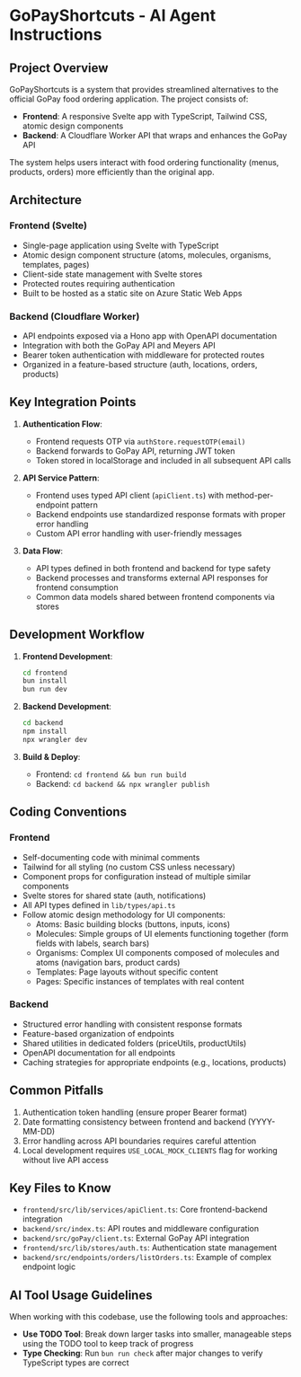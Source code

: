 # GoPayShortcuts - AI Agent Instructions

## Project Overview

GoPayShortcuts is a system that provides streamlined alternatives to the official GoPay food ordering application. The project consists of:

- **Frontend**: A responsive Svelte app with TypeScript, Tailwind CSS, atomic design components
- **Backend**: A Cloudflare Worker API that wraps and enhances the GoPay API

The system helps users interact with food ordering functionality (menus, products, orders) more efficiently than the original app.

## Architecture

### Frontend (Svelte)

- Single-page application using Svelte with TypeScript
- Atomic design component structure (atoms, molecules, organisms, templates, pages)
- Client-side state management with Svelte stores
- Protected routes requiring authentication
- Built to be hosted as a static site on Azure Static Web Apps

### Backend (Cloudflare Worker)

- API endpoints exposed via a Hono app with OpenAPI documentation
- Integration with both the GoPay API and Meyers API
- Bearer token authentication with middleware for protected routes
- Organized in a feature-based structure (auth, locations, orders, products)

## Key Integration Points

1. **Authentication Flow**:

   - Frontend requests OTP via `authStore.requestOTP(email)`
   - Backend forwards to GoPay API, returning JWT token
   - Token stored in localStorage and included in all subsequent API calls

2. **API Service Pattern**:

   - Frontend uses typed API client (`apiClient.ts`) with method-per-endpoint pattern
   - Backend endpoints use standardized response formats with proper error handling
   - Custom API error handling with user-friendly messages

3. **Data Flow**:
   - API types defined in both frontend and backend for type safety
   - Backend processes and transforms external API responses for frontend consumption
   - Common data models shared between frontend components via stores

## Development Workflow

1. **Frontend Development**:

   ```sh
   cd frontend
   bun install
   bun run dev
   ```

2. **Backend Development**:

   ```sh
   cd backend
   npm install
   npx wrangler dev
   ```

3. **Build & Deploy**:
   - Frontend: `cd frontend && bun run build`
   - Backend: `cd backend && npx wrangler publish`

## Coding Conventions

### Frontend

- Self-documenting code with minimal comments
- Tailwind for all styling (no custom CSS unless necessary)
- Component props for configuration instead of multiple similar components
- Svelte stores for shared state (auth, notifications)
- All API types defined in `lib/types/api.ts`
- Follow atomic design methodology for UI components:
  - Atoms: Basic building blocks (buttons, inputs, icons)
  - Molecules: Simple groups of UI elements functioning together (form fields with labels, search bars)
  - Organisms: Complex UI components composed of molecules and atoms (navigation bars, product cards)
  - Templates: Page layouts without specific content
  - Pages: Specific instances of templates with real content

### Backend

- Structured error handling with consistent response formats
- Feature-based organization of endpoints
- Shared utilities in dedicated folders (priceUtils, productUtils)
- OpenAPI documentation for all endpoints
- Caching strategies for appropriate endpoints (e.g., locations, products)

## Common Pitfalls

1. Authentication token handling (ensure proper Bearer format)
2. Date formatting consistency between frontend and backend (YYYY-MM-DD)
3. Error handling across API boundaries requires careful attention
4. Local development requires `USE_LOCAL_MOCK_CLIENTS` flag for working without live API access

## Key Files to Know

- `frontend/src/lib/services/apiClient.ts`: Core frontend-backend integration
- `backend/src/index.ts`: API routes and middleware configuration
- `backend/src/goPay/client.ts`: External GoPay API integration
- `frontend/src/lib/stores/auth.ts`: Authentication state management
- `backend/src/endpoints/orders/listOrders.ts`: Example of complex endpoint logic

## AI Tool Usage Guidelines

When working with this codebase, use the following tools and approaches:

- **Use TODO Tool**: Break down larger tasks into smaller, manageable steps using the TODO tool to keep track of progress
- **Type Checking**: Run `bun run check` after major changes to verify TypeScript types are correct
